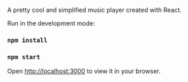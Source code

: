 A pretty cool and simplified music player created with React.

Run in the development mode:

### `npm install`

### `npm start`

Open [http://localhost:3000](http://localhost:3000) to view it in your browser.

